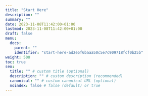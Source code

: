 ```yaml
---
title: "Start Here"
description: ""
summary: ""
date: 2023-11-08T11:42:00+01:00
lastmod: 2023-11-08T11:42:00+01:00
draft: false
menu:
  docs:
    parent: ""
    identifier: "start-here-ad2e5f6baaa50c5e7c909718fcf0b25b"
weight: 500
toc: true
seo:
  title: "" # custom title (optional)
  description: "" # custom description (recommended)
  canonical: "" # custom canonical URL (optional)
  noindex: false # false (default) or true
---
```

